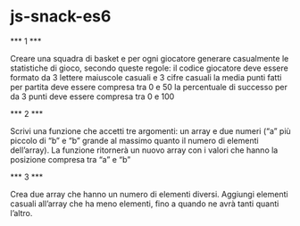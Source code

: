 # js-snack-es6


*** 1 ***

Creare una squadra di basket e per ogni giocatore generare casualmente le statistiche di gioco, secondo queste regole: il codice giocatore deve essere formato da 3 lettere maiuscole casuali e 3 cifre casuali la media punti fatti per partita deve essere compresa tra 0 e 50 la percentuale di successo per da 3 punti deve essere compresa tra 0 e 100

*** 2 ***

Scrivi una funzione che accetti tre argomenti: un array e due numeri (“a” più piccolo di “b” e “b” grande al massimo quanto il numero di elementi dell’array). La funzione ritornerà un nuovo array con i valori che hanno la posizione compresa tra “a” e “b”

*** 3 ***

Crea due array che hanno un numero di elementi diversi. Aggiungi elementi casuali all’array che ha meno elementi, fino a quando ne avrà tanti quanti l’altro.